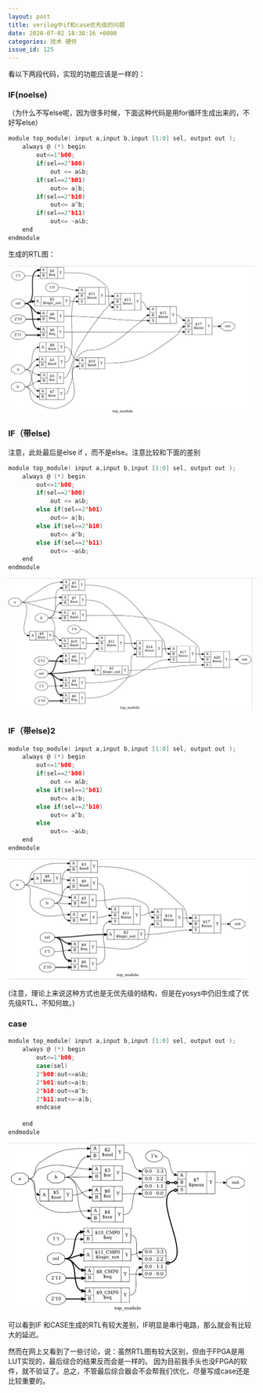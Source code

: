 ```yaml
---
layout: post
title: verilog中if和case优先级的问题
date: 2020-07-02 18:38:16 +0800
categories: 技术 硬件
issue_id: 125
---
```


看以下两段代码，实现的功能应该是一样的：

### IF(noelse)
（为什么不写else呢，因为很多时候，下面这种代码是用for循环生成出来的，不好写else）
```c
module top_module( input a,input b,input [1:0] sel, output out );
    always @ (*) begin
        out<=1'b00;
        if(sel==2'b00)
            out <= a&b;
        if(sel==2'b01)
            out<= a|b;
        if(sel==2'b10)
            out<= a^b;
        if(sel==2'b11)
            out<= ~a&b;
    end
endmodule
```
生成的RTL图：

![此处输入图片的描述][1]

[1]: https://raw.githubusercontent.com/Ncerzzk/MyBlog/master/img/ifnoelse.jpg

### IF（带else)
注意，此处最后是else if ，而不是else。注意比较和下面的差别
```c
module top_module( input a,input b,input [1:0] sel, output out );
    always @ (*) begin
        out<=1'b00;
        if(sel==2'b00)
            out <= a&b;
        else if(sel==2'b01)
            out<= a|b;
        else if(sel==2'b10)
            out<= a^b;
        else if(sel==2'b11)
            out<= ~a&b;
    end
endmodule
```
![此处输入图片的描述][2]

[2]: https://raw.githubusercontent.com/Ncerzzk/MyBlog/master/img/ifcase.jpg

### IF（带else)2

```c
module top_module( input a,input b,input [1:0] sel, output out );
    always @ (*) begin
        out<=1'b00;
        if(sel==2'b00)
            out <= a&b;
        else if(sel==2'b01)
            out<= a|b;
        else if(sel==2'b10)
            out<= a^b;
        else
            out<= ~a&b;
    end
endmodule
```
![此处输入图片的描述][4]

[4]: https://raw.githubusercontent.com/Ncerzzk/MyBlog/master/img/case2.jpg

(注意，理论上来说这种方式也是无优先级的结构，但是在yosys中仍旧生成了优先级RTL，不知何故。)
### case

```c
module top_module( input a,input b,input [1:0] sel, output out );
    always @ (*) begin
        out<=1'b00;
		case(sel)
		2'b00:out<=a&b;
		2'b01:out<=a|b;
		2'b10:out<=a^b;
		2'b11:out<=~a|b;
        endcase

    end
endmodule
```

![此处输入图片的描述][3]

[3]: https://raw.githubusercontent.com/Ncerzzk/MyBlog/master/img/case.jpg

可以看到IF 和CASE生成的RTL有较大差别，IF明显是串行电路，那么就会有比较大的延迟。

然而在网上又看到了一些讨论，说：虽然RTL图有较大区别，但由于FPGA是用LUT实现的，最后综合的结果反而会是一样的。
因为目前我手头也没FPGA的软件，就不验证了。总之，不管最后综合器会不会帮我们优化，尽量写成case还是比较重要的。



